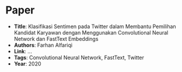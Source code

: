 # Paper

* **Title**: Klasifikasi Sentimen pada Twitter dalam Membantu Pemilihan Kandidat Karyawan dengan Menggunakan Convolutional Neural Network dan FastText Embeddings
* **Authors**: Farhan Alfariqi
* **Link**: ...
* **Tags**: Convolutional Neural Network, FastText, Twitter
* **Year**: 2020
